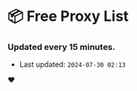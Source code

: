 # :package: Free Proxy List
### Updated every 15 minutes.

- Last updated: `2024-07-30 02:13`

:heart:
